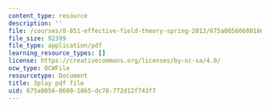 ```yaml
---
content_type: resource
description: ''
file: /courses/8-851-effective-field-theory-spring-2013/675a005606801865dc78772d12f743f7_pusPy4EDPC0.pdf
file_size: 92399
file_type: application/pdf
learning_resource_types: []
license: https://creativecommons.org/licenses/by-nc-sa/4.0/
ocw_type: OCWFile
resourcetype: Document
title: 3play pdf file
uid: 675a0056-0680-1865-dc78-772d12f743f7
---
```


